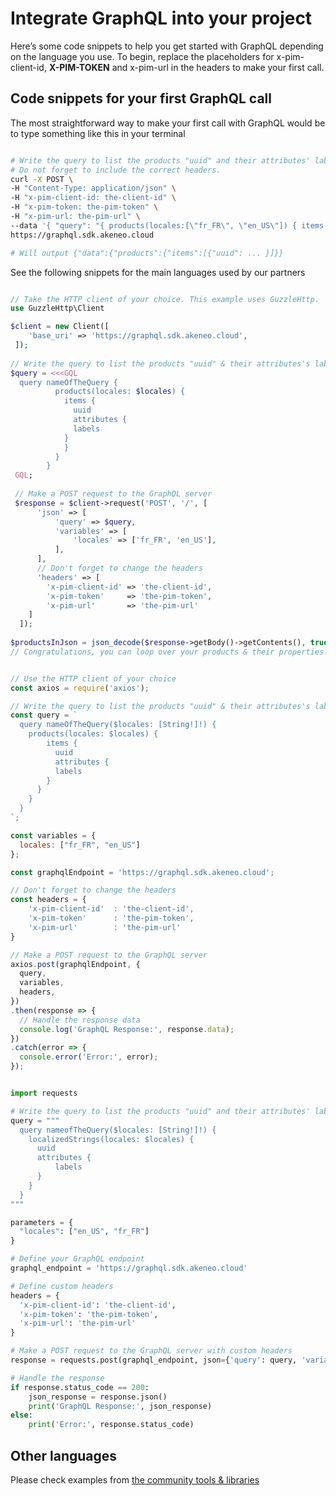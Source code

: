 # Integrate GraphQL into your project

Here’s some code snippets to help you get started with GraphQL depending on the language you use.
To begin, replace the placeholders for x-pim-client-id, **X-PIM-TOKEN** and x-pim-url in the headers to make your first call.

## Code snippets for your first GraphQL call

The most straightforward way to make your first call with GraphQL would be to type something like this in your terminal

```bash [snippet:Bash]

# Write the query to list the products "uuid" and their attributes' labels for the "en_US" and "fr_FR" locales# /!\ 
# Do not forget to include the correct headers.
curl -X POST \
-H "Content-Type: application/json" \
-H "x-pim-client-id: the-client-id" \
-H "x-pim-token: the-pim-token" \
-H "x-pim-url: the-pim-url" \
--data '{ "query": "{ products(locales:[\"fr_FR\", \"en_US\"]) { items { uuid } attributes { labels } } }" }' \
https://graphql.sdk.akeneo.cloud

# Will output {"data":{"products":{"items":[{"uuid": ... }]}}
```

See the following snippets for the main languages used by our partners
```php [snippet:PHP]

// Take the HTTP client of your choice. This example uses GuzzleHttp.
use GuzzleHttp\Client

$client = new Client([
	'base_uri' => 'https://graphql.sdk.akeneo.cloud',
 ]);
 
// Write the query to list the products "uuid" & their attributes's labels for the "en_US" and "fr_FR" locales
$query = <<<GQL
  query nameOfTheQuery {
		  products(locales: $locales) {
		    items {
		      uuid
		      attributes {
	          labels
	        }
		    }
		  }
		}
 GQL;
 
 // Make a POST request to the GraphQL server
 $response = $client->request('POST', '/', [
      'json' => [
          'query' => $query,
          'variables' => [
              'locales' => ['fr_FR', 'en_US'],
          ],
      ],
      // Don't forget to change the headers
      'headers' => [
        'x-pim-client-id' => 'the-client-id',
        'x-pim-token'     => 'the-pim-token',
        'x-pim-url'       => 'the-pim-url'
    ]
  ]);
  
$productsInJson = json_decode($response->getBody()->getContents(), true);
// Congratulations, you can loop over your products & their properties!
```
```javascript [snippet:NodeJS]

// Use the HTTP client of your choice
const axios = require('axios');

// Write the query to list the products "uuid" & their attributes's labels for the "en_US" and "fr_FR" locales
const query = `
  query nameOfTheQuery($locales: [String!]!) {
    products(locales: $locales) {
	    items {
	      uuid
	      attributes {
          labels
        }
      }
    }
  }
`;

const variables = {
  locales: ["fr_FR", "en_US"]
};

const graphqlEndpoint = 'https://graphql.sdk.akeneo.cloud';

// Don't forget to change the headers
const headers = {
	'x-pim-client-id'  : 'the-client-id',
	'x-pim-token'      : 'the-pim-token',
	'x-pim-url'        : 'the-pim-url'
}

// Make a POST request to the GraphQL server
axios.post(graphqlEndpoint, {
  query,
  variables,
  headers,
})
.then(response => {
  // Handle the response data
  console.log('GraphQL Response:', response.data);
})
.catch(error => {
  console.error('Error:', error);
});
```
```python [snippet:Python]

import requests

# Write the query to list the products "uuid" and their attributes' labels for the "en_US" and "fr_FR" locales
query = """
  query nameofTheQuery($locales: [String!]!) {
    localizedStrings(locales: $locales) {
      uuid
      attributes {
	      labels
      }
    }
  }
"""

parameters = {
  "locales": ["en_US", "fr_FR"]
}

# Define your GraphQL endpoint
graphql_endpoint = 'https://graphql.sdk.akeneo.cloud'

# Define custom headers
headers = {
  'x-pim-client-id': 'the-client-id',
  'x-pim-token': 'the-pim-token',
  'x-pim-url': 'the-pim-url'
}

# Make a POST request to the GraphQL server with custom headers
response = requests.post(graphql_endpoint, json={'query': query, 'variables': parameters}, headers=headers)

# Handle the response
if response.status_code == 200:
    json_response = response.json()
    print('GraphQL Response:', json_response)
else:
    print('Error:', response.status_code)

```

## Other languages

Please check examples from [the community tools & libraries](https://graphql.org/community/tools-and-libraries/?tags=client)
